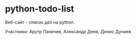 # python-todo-list
Веб-сайт - список дел на python.

Участники: Арутр Паничев, Александр Деев, Денис Дунаев
